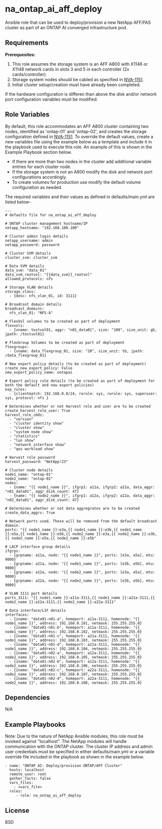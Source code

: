 na_ontap_ai_aff_deploy
=========

Ansible role that can be used to deploy/provision a new NetApp AFF/FAS cluster as part of an ONTAP AI converged infrastructure pod.

Requirements
------------

**Prerequesites:**

1. This role assumes the storage system is an AFF A800 with X1146 or X1148 network cards in slots 3 and 5 in each controller (2x cards/controller). 
2. Storage system nodes should be cabled as specified in [NVA-1151](https://www.netapp.com/pdf.html?item=/media/20708-nva-1151-deploy.pdf). 
3. Initial cluster setup/creation must have already been completed.

If the hardware configuration is differen than above the disk and/or network port configuration variables must be modified. 

Role Variables
--------------

By default, this role accommodates an AFF A800 cluster containing two nodes, identified as 'ontap-01' and 'ontap-02', and creates the storage configuration defined in [NVA-1151](https://www.netapp.com/pdf.html?item=/media/20708-nva-1151-deploy.pdf).
To override the default values, create a new variables file using the example below as a template and include it in the playbook used to execute this role. An example of this is shown
in the Example Playbook section below.

- If there are more than two nodes in the cluster add additional variable entries for each cluster node.  
- If the storage system is not an A800 modify the disk and network port configurations accordingly. 
- To create volumes for production use modify the default volume configuration as needed. 

The required variables and their values as defined in defaults/main.yml are listed below-

```
---
# defaults file for na_ontap_ai_aff_deploy

# ONTAP cluster management hostname/IP
netapp_hostname: "192.168.100.100"

# Cluster admin login details
netapp_username: admin
netapp_password: password

# Cluster SVM details
cluster_svm: cluster_svm

# Data SVM details
data_svm: "data_01"
data_svm_rootvol: "{{data_svm}}_rootvol"
allowed_protocols: nfs

# Storage VLAN details
storage_vlans:
  - {desc: nfs_vlan_01, id: 3111}

# Broadcast domain details
broadcast_domains:
  nfs_vlan_01: "NFS-A"

# FlexVol volumes to be created as part of deployment
flexvols:
  - {vname: testvol01, aggr: "n01_data01", size: "100", size_unit: gb, jpath: /testvol01}

# FlexGroup Volumes to be created as part of deployment
flexgroups:
  - {vname: data_flexgroup_01, size: "20", size_unit: tb, jpath: /data_flexgroup_01}

# New export policy details (to be created as part of deployment)
create_new_export_policy: False
new_export_policy_name: ontapai

# Export policy rule details (to be created as part of deployment for both the default and new export policies)
exp_rules:
  - {clientmatch: 192.168.0.0/24, rorule: sys, rwrule: sys, superuser: sys, protocol: nfs }

# Determines whether or not Harvest role and user are to be created
create_harvest_role_user: True
harvest_role_cmds:
  - "version"
  - "cluster identity show"
  - "cluster show"
  - "system node show"
  - "statistics"
  - "lun show"
  - "network interface show"
  - "qos workload show"

# Harvest role password
harvest_password: "NetApp!23"

# Cluster node details
node1_name: "ontap-01"
node2_name: "ontap-02"
nodes:
  - {name: "{{ node1_name }}", ifgrp1: a11a, ifgrp2: a21a, data_aggr: "n01_data01", aggr_disk_count: 47}
  - {name: "{{ node2_name }}", ifgrp1: a12a, ifgrp2: a22a, data_aggr: "n02_data01", aggr_disk_count: 47}

# Determines whether or not data aggregrates are to be created
create_data_aggrs: True

# Network ports used. These will be removed from the default broadcast domain.
ports: "{{ node1_name }}:e3a,{{ node1_name }}:e3b,{{ node1_name }}:e5a,{{ node1_name }}:e5b,{{ node2_name }}:e3a,{{ node2_name }}:e3b,{{ node2_name }}:e5a,{{ node2_name }}:e5b"

# LACP interface group details
ifgrps:
  - {grpname: a11a, node: "{{ node1_name }}", ports: [e3a, e5a], mtu: 9000}
  - {grpname: a21a, node: "{{ node1_name }}", ports: [e3b, e5b], mtu: 9000}
  - {grpname: a12a, node: "{{ node2_name }}", ports: [e3a, e5a], mtu: 9000}
  - {grpname: a22a, node: "{{ node2_name }}", ports: [e3b, e5b], mtu: 9000}

# VLAN 3111 port details
ports_3111: "{{ node1_name }}:a11a-3111,{{ node1_name }}:a21a-3111,{{ node2_name }}:a12a-3111,{{ node2_name }}:a22a-3111"

# Data interface/LIF details
interfaces:
  - {iname: "data01-n01-a", homeport: a11a-3111, homenode: "{{ node1_name }}", address: 192.168.0.101, netmask: 255.255.255.0}
  - {iname: "data01-n01-b", homeport: a11a-3111, homenode: "{{ node1_name }}", address: 192.168.0.102, netmask: 255.255.255.0}
  - {iname: "data01-n01-c", homeport: a21a-3111, homenode: "{{ node1_name }}", address: 192.168.0.103, netmask: 255.255.255.0}
  - {iname: "data01-n01-d", homeport: a21a-3111, homenode: "{{ node1_name }}", address: 192.168.0.104, netmask: 255.255.255.0}
  - {iname: "data01-n02-a", homeport: a12a-3111, homenode: "{{ node2_name }}", address: 192.168.0.105, netmask: 255.255.255.0}
  - {iname: "data01-n02-b", homeport: a12a-3111, homenode: "{{ node2_name }}", address: 192.168.0.106, netmask: 255.255.255.0}
  - {iname: "data01-n02-c", homeport: a22a-3111, homenode: "{{ node2_name }}", address: 192.168.0.107, netmask: 255.255.255.0}
  - {iname: "data01-n02-d", homeport: a22a-3111, homenode: "{{ node2_name }}", address: 192.168.0.108, netmask: 255.255.255.0}
```

Dependencies
------------

N/A

Example Playbooks
----------------

Note: Due to the nature of NetApp Ansible modules, this role must be invoked against "localhost". The NetApp modules will handle communication with the ONTAP cluster.
The cluster IP address and admin user credentials must be specified in either defaults/main.yml or a variable override file included in the playbook as shown in the example below.

    - name: "ONTAP AI: Deploy/provision ONTAP/AFF Cluster"
      hosts: localhost
      remote_user: root
      gather_facts: false
      vars_files:
        - <vars_file>
      roles:
         - role: na_ontap_ai_aff_deploy

License
-------

BSD
